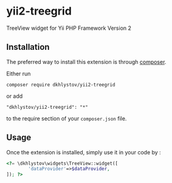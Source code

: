 yii2-treegrid
=============
TreeView widget for Yii PHP Framework Version 2

Installation
------------

The preferred way to install this extension is through [composer](http://getcomposer.org/download/).

Either run

```
composer require dkhlystov/yii2-treegrid
```

or add

```
"dkhlystov/yii2-treegrid": "*"
```

to the require section of your `composer.json` file.


Usage
-----

Once the extension is installed, simply use it in your code by  :

```php
<?= \dkhlystov\widgets\TreeView::widget([
		'dataProvider'=>$dataProvider,
]); ?>
```

